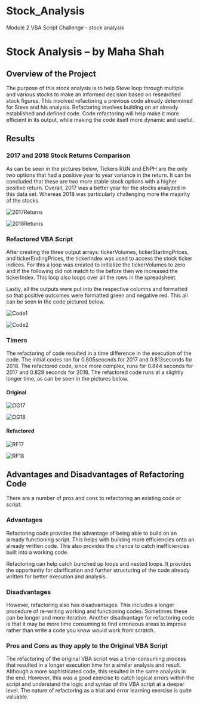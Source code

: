 # Stock_Analysis
Module 2 VBA Script Challenge - stock analysis 
# Stock Analysis – by Maha Shah 

## Overview of the Project 

The purpose of this stock analysis is to help Steve loop through multiple and various stocks to make an informed decision based on researched stock figures. This involved refactoring a previous code already determined for Steve and his analysis. Refactoring involves building on an already established and defined code. Code refactoring will help make it more efficient in its output, while making the code itself more dynamic and useful. 

## Results 

### 2017 and 2018 Stock Returns Comparison 

As can be seen in the pictures below, Tickers RUN and ENPH are the only two options that had a positive year to year variance in the return. It can be concluded that these are two more stable stock options with a higher positive return. Overall, 2017 was a better year for the stocks analyzed in this data set. Whereas 2018 was particularly challenging more the majority of the stocks. 

![2017Returns](https://github.com/msha789/Stock_Analysis/blob/694e89831bf17f60a04bb8d85fc16154f31f6bda/Screen%20Shot%202022-01-09%20at%206.43.47%20PM.png)

![2018Returns](https://github.com/msha789/Stock_Analysis/blob/694e89831bf17f60a04bb8d85fc16154f31f6bda/Screen%20Shot%202022-01-09%20at%206.44.11%20PM.png)

### Refactored VBA Script 

After creating the three output arrays: tickerVolumes, tickerStartingPrices, and tickerEndingPrices, the tickerIndex was used to access the stock ticker indices. For this a loop was created to initialize the tickerVolumes to zero and if the following did not match to the before then we increased the tickerIndex. This loop also loops over all the rows in the spreadsheet. 

Lastly, all the outputs were put into the respective columns and formatted so that positive outcomes were formatted green and negative red. This all can be seen in the code pictured below. 

![Code1](https://github.com/msha789/Stock_Analysis/blob/694e89831bf17f60a04bb8d85fc16154f31f6bda/Screen%20Shot%202022-01-14%20at%209.03.16%20PM.png)

![Code2](https://github.com/msha789/Stock_Analysis/blob/694e89831bf17f60a04bb8d85fc16154f31f6bda/Screen%20Shot%202022-01-14%20at%209.03.44%20PM.png)


### Timers 

The refactoring of code resulted in a time difference in the execution of the code. The initial codes ran for 0.805seocnds for 2017 and 0.813seconds for 2018. The refactored code, since more complex, runs for 0.844 seconds for 2017 and 0.828 seconds for 2018. The refactored code runs at a slightly longer time, as can be seen in the pictures below. 

#### Original 

![OG17](https://github.com/msha789/Stock_Analysis/blob/694e89831bf17f60a04bb8d85fc16154f31f6bda/VBA%202017%20OG.png)

![OG18](https://github.com/msha789/Stock_Analysis/blob/694e89831bf17f60a04bb8d85fc16154f31f6bda/VBA%202018%20OG.png)

#### Refactored 

![RF17](https://github.com/msha789/Stock_Analysis/blob/694e89831bf17f60a04bb8d85fc16154f31f6bda/VBA_Challenge_2017.png)

![RF18](https://github.com/msha789/Stock_Analysis/blob/694e89831bf17f60a04bb8d85fc16154f31f6bda/VBA_Challenge_2018.png)

## Advantages and Disadvantages of Refactoring Code 

There are a number of pros and cons to refactoring an existing code or script. 

### Advantages 

Refactoring code provides the advantage of being able to build on an already functioning script. This helps with building more efficiencies onto an already written code. This also provides the chance to catch inefficiencies built into a working code. 

Refactoring can help catch bunched up loops and nested loops. It provides the opportunity for clarification and further structuring of the code already written for better execution and analysis. 

### Disadvantages 

However, refactoring also has disadvantages. This includes a longer procedure of re-writing working and functioning codes. Sometimes these can be longer and more iterative. Another disadvantage for refactoring code is that it may be more time consuming to find erroneous areas to improve rather than write a code you know would work from scratch.  

### Pros and Cons as they apply to the Original VBA Script 
 
The refactoring of the original VBA script was a time-consuming process that resulted in a longer execution time for a similar analysis and result. Although a more sophisticated code, this resulted in the same analysis in the end. However, this was a good exercise to catch logical errors within the script and understand the logic and syntax of the VBA script at a deeper level. The nature of refactoring as a trial and error learning exercise is quite valuable. 

